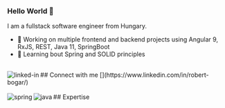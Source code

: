 ### Hello World 👋
I am a fullstack software engineer from Hungary.
- 🔭 Working on multiple frontend and backend projects using Angular 9, RxJS, REST, Java 11, SpringBoot
- 🌱 Learning bout Spring and SOLID principles
<br>
## Connect with me
[<img align="left" alt="linked-in" src="https://img.shields.io/badge/linkedin-%230077B5.svg?&style=for-the-badge&logo=linkedin&logoColor=white" />](https://www.linkedin.com/in/robert-bogar/)
<br>
<br>
## Expertise
<img align="left" alt="spring" src="https://img.shields.io/badge/spring%20-%236DB33F.svg?&style=for-the-badge&logo=spring&logoColor=white" />
<img align="left" alt="java" src="https://img.shields.io/badge/Java-Java%2011-red?&style=for-the-badge&logo=spring&logoColor=white" />

<br>
<br>
